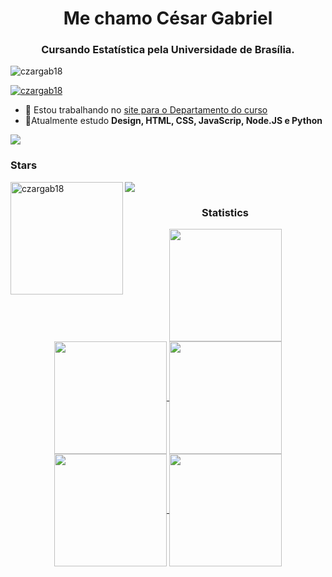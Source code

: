 <h1 align="center">Me chamo César Gabriel</h1>
<h3 align="center">Cursando Estatística pela Universidade de Brasília.</h3>
<p align="left"> <img src="https://komarev.com/ghpvc/?username=czargab18&label=Profile%20views&color=0e75b6&style=flat" alt="czargab18" /> </p>

<p align="left"> <a href="https://github.com/ryo-ma/github-profile-trophy"><img src="https://github-profile-trophy.vercel.app/?username=czargab18&theme=" alt="czargab18" /></a> </p>

- 🔭 Estou trabalhando no [site para o Departamento do curso](https://czargab18.github.io/estatistica/)
- 🌱Atualmente estudo **Design, HTML, CSS, JavaScrip, Node.JS e Python**



<div> <a href="https://github.com/czargab18" target="_blank"><img src="https://img.shields.io/badge/GitHub-100000?style=for-the-badge&logo=github&logoColor=white" target="_blank"></a>
</div><h3 align="left">Stars</h3>
<img align="left" height="180em" src="https://github-readme-stats.vercel.app/api/top-langs/?username=czargab18&langs_count=8&theme=" alt=czargab18 />

<img src="https://user-images.githubusercontent.com/73097560/115834477-dbab4500-a447-11eb-908a-139a6edaec5c.gif"><h3 align="center">Statistics</h3>
<div align="center">
<a href="https://github.com/czargab18">
<img align="center" src="http://github-profile-summary-cards.vercel.app/api/cards/stats?username=czargab18&theme=2077" height="180em" />
<img align="center" src="http://github-profile-summary-cards.vercel.app/api/cards/most-commit-language?username=czargab18&theme=2077" height="180em" />
<img align="center" src="http://github-profile-summary-cards.vercel.app/api/cards/repos-per-language?username=czargab18&theme=2077" height="180em" />
<img align="center" src="http://github-profile-summary-cards.vercel.app/api/cards/productive-time?username=czargab18&theme=2077" height="180em" />
<img align="center" src="http://github-profile-summary-cards.vercel.app/api/cards/profile-details?username=czargab18&theme=dark" height="180em" />
</div>
